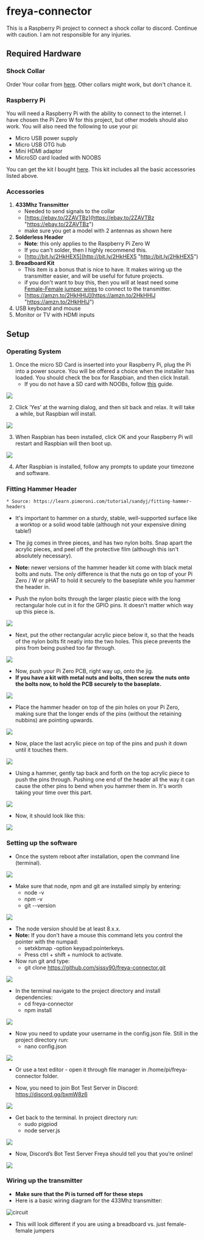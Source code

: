 # freya-connector

This is a Raspberry Pi project to connect a shock collar to discord. Continue with caution. I am not responsible for any injuries.

## Required Hardware

### Shock Collar
Order Your collar from [here](http://bit.ly/322H3Rz "http://bit.ly/322H3Rz"). Other collars might work, but don't chance it.
### Raspberry Pi
You will need a Raspberry Pi with the ability to connect to the internet. I have chosen the Pi Zero W for this project, but other models should also work. You will also need the following to use your pi:
* Micro USB power supply
* Micro USB OTG hub
* Mini HDMI adaptor
* MicroSD card loaded with NOOBS

You can get the kit I bought [here](https://amzn.to/2Hsg3Dj "https://amzn.to/2Hsg3Dj"). This kit includes all the basic accessories listed above.

### Accessories

 1. **433Mhz Transmitter**
	 * Needed to send signals to the collar
	 * [https://ebay.to/2ZAVTBz](https://ebay.to/2ZAVTBz "https://ebay.to/2ZAVTBz")
     * make sure you get a model with 2 antennas as shown here
1. **Solderless Header**
	* **Note**: this only applies to the Raspberry Pi Zero W
	* If you can't solder, then I highly recommend this.
	* [http://bit.ly/2HkHEX5](http://bit.ly/2HkHEX5 "http://bit.ly/2HkHEX5")
1. **Breadboard Kit**
	* This item is a bonus that is nice to have. It makes wiring up the transmitter easier, and will be useful for future projects.
	* if you don't want to buy this, then you will at least need some [Female-Female jumper wires](https://ebay.to/343p2Vp "https://ebay.to/343p2Vp") to connect to the transmitter.
	* [https://amzn.to/2HkHHlJ](https://amzn.to/2HkHHlJ "https://amzn.to/2HkHHlJ")
1. USB keyboard and mouse
1. Monitor or TV with HDMI inputs

## Setup

### Operating System
1. Once the micro SD Card is inserted into your Raspberry Pi, plug the Pi into a power source. You will be offered a choice when the installer has loaded. You should check the box for Raspbian, and then click Install.
   * If you do not have a SD card with NOOBs, follow [this](https://thepi.io/how-to-install-noobs-on-the-raspberry-pi/) guide.

![](https://i.imgur.com/YqxX6y1.png)

2. Click ‘Yes’ at the warning dialog, and then sit back and relax. It will take a while, but Raspbian will install.

![](https://i.imgur.com/GC2wRDT.png)

3. When Raspbian has been installed, click OK and your Raspberry Pi will restart and Raspbian will then boot up.
 
![](https://i.imgur.com/8vC0NFM.png)


4. After Raspbian is installed, follow any prompts to update your timezone and software.

### Fitting Hammer Header
    * Source: https://learn.pimoroni.com/tutorial/sandyj/fitting-hammer-headers
    
* It's important to hammer on a sturdy, stable, well-supported surface like a worktop or a solid wood table (although not your expensive dining table!)
* The jig comes in three pieces, and has two nylon bolts. Snap apart the acrylic pieces, and peel off the protective film (although this isn't absolutely necessary).
* **Note:** newer versions of the hammer header kit come with black metal bolts and nuts. The only difference is that the nuts go on top of your Pi Zero / W or pHAT to hold it securely to the baseplate while you hammer the header in.

* Push the nylon bolts through the larger plastic piece with the long rectangular hole cut in it for the GPIO pins. It doesn't matter which way up this piece is.

![](https://i.imgur.com/5voc5d1.jpg)

* Next, put the other rectangular acrylic piece below it, so that the heads of the nylon bolts fit neatly into the two holes. This piece prevents the pins from being pushed too far through.

![](https://i.imgur.com/feaMuGw.jpg)

* Now, push your Pi Zero PCB, right way up, onto the jig.
* **If you have a kit with metal nuts and bolts, then screw the nuts onto the bolts now, to hold the PCB securely to the baseplate.**

![](https://i.imgur.com/bqdfRuB.jpg)

* Place the hammer header on top of the pin holes on your Pi Zero, making sure that the longer ends of the pins (without the retaining nubbins) are pointing upwards.

![](https://i.imgur.com/wzO95u4.jpg)

* Now, place the last acrylic piece on top of the pins and push it down until it touches them.

![](https://i.imgur.com/yzGEXIv.jpg)

* Using a hammer, gently tap back and forth on the top acrylic piece to push the pins through. Pushing one end of the header all the way it can cause the other pins to bend when you hammer them in. It's worth taking your time over this part.

![](https://i.imgur.com/o3amIxZ.jpg)

* Now, it should look like this:

![](https://i.imgur.com/QltGeWW.jpg)

### Setting up the software
* Once the system reboot after installation, open the command line (terminal).

![](https://i.imgur.com/yqVXbAT.png)

* Make sure that node, npm and git are installed simply by entering: 
  * node -v
  * npm -v
  * git --version

![](https://i.imgur.com/5QQMBAt.png)

* The node version should be at least 8.x.x.
* **Note:** If you don’t have a mouse this command lets you control the pointer with the numpad: 
  * setxkbmap -option keypad:pointerkeys. 
  * Press ctrl + shift + numlock to activate. 
* Now run git and type:
  * git clone https://github.com/sissy90/freya-connector.git

![](https://i.imgur.com/74HC9ok.png)

* In the terminal navigate to the project directory and install dependencies: 
  * cd freya-connector
  * npm install

![](https://i.imgur.com/sZAsDSU.png)

* Now you need to update your username in the config.json file. Still in the project directory run: 
  * nano config.json

![](https://i.imgur.com/RzS99Uu.png)

* Or use a text editor - open it through file manager in /home/pi/freya-connector folder.

* Now, you need to join Bot Test Server in Discord: https://discord.gg/bxmW8z6

![](https://i.imgur.com/lan4jsS.png)

* Get back to the terminal. In project directory run:
  * sudo pigpiod
  * node server.js

![](https://i.imgur.com/n80WxUg.png)

* Now, Discord’s Bot Test Server Freya should tell you that you’re online!

![](https://i.imgur.com/3XDX8LL.png)

### Wiring up the transmitter

* **Make sure that the Pi is turned off for these steps**
* Here is a basic wiring diagram for the 433Mhz transmitter:

![circuit](https://i.imgur.com/3qAQq9Z.png)

* This will look different if you are using a breadboard vs. just female-female jumpers
